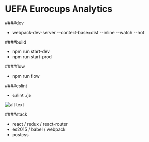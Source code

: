 # UEFA Eurocups Analytics

####dev
* webpack-dev-server --content-base=dist --inline --watch --hot

####build
* npm run start-dev
* npm run start-prod

####flow
* npm run flow

####eslint
* eslint ./js

![alt text](https://raw.githubusercontent.com/kirillstepkin/euro16/master/assets/0781b7d6c2.png)

####stack
* react / redux / react-router
* es2015 / babel / webpack
* postcss